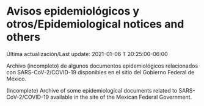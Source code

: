 # Avisos epidemiológicos y otros/Epidemiological notices and others

Última actualización/Last update: 2021-01-06 T 20:25:00-06:00

Archivo (incompleto) de algunos documentos epidemiológicos relacionados con SARS-CoV-2/COVID-19 disponibles en el sitio del Gobierno Federal de México.

(Incomplete) Archive of some epidemiological documents related to SARS-CoV-2/COVID-19 available in the site of the Mexican Federal Government.
